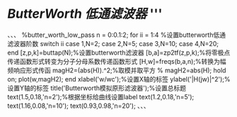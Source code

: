 # ***ButterWorth 低通滤波器*** '''
、、、
%butter_worth_low_pass
n = 0:0.1:2;
for ii = 1:4    %设置butterworth低通滤波器阶数
    switch ii
        case 1,N=2;
        case 2,N=5;
        case 3,N=10;
        case 4,N=20;
    end
    [z,p,k]=buttap(N);%设置butterworth滤波器
    [b,a]=zp2tf(z,p,k);%将零极点传递函数形式转变为分子分母系数传递函数形式
    [H,w]=freqs(b,a,n);%转换为幅频响应形式传函
    magH2=(abs(H)).^2;%取模并取平方
%   magH2=abs(H);
    hold on;
    plot(w,magH2);
end
xlabel('w/wc');%设置X轴的标签
ylabel('|H(jw)|^2');%设置Y轴的标签
title('Butterworth模拟原形滤波器');%设置总标题
text(1.5,0.18,'n=2');%根据坐标给曲线设置label
text(1.2,0.18,'n=5');
text(1.16,0.08,'n=10');
text(0.93,0.98,'n=20');
、、、
